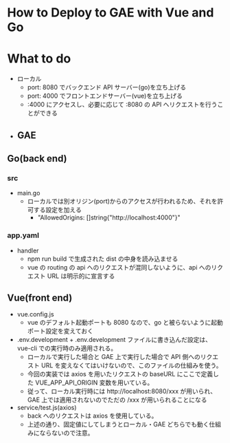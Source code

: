 # How to Deploy to GAE with Vue and Go

# What to do
* ローカル
    - port: 8080 でバックエンド API サーバー(go)を立ち上げる
    - port: 4000 でフロントエンドサーバー(vue)を立ち上げる
    - :4000 にアクセスし、必要に応じて :8080 の API へリクエストを行うことができる
* GAE
    - 

## Go(back end)
### src
- main.go
    + ローカルでは別オリジン(port)からのアクセスが行われるため、それを許可する設定を加える
        * "AllowedOrigins: []string{"http://localhost:4000"}"

### app.yaml
- handler
    + npm run build で生成された dist の中身を読み込ませる
    + vue の routing の api へのリクエストが混同しないように、api へのリクエスト URL は明示的に宣言する

## Vue(front end)
- vue.config.js
    + vue のデフォルト起動ポートも 8080 なので、go と被らないように起動ポート設定を変えておく
- .env.development
        +  .env.development ファイルに書き込んだ設定は、vue-cli での実行時のみ適用される。
    + ローカルで実行した場合と GAE 上で実行した場合で API 側へのリクエスト URL を変えなくてはいけないので、このファイルの仕組みを使う。
    + 今回の実装では axios を用いたリクエストの baseURL にここで定義した VUE_APP_API_ORIGIN 変数を用いている。
    + 従って、ローカル実行時には http://localhost:8080/xxx が用いられ、GAE 上では適用されないのでただの /xxx が用いられることになる
- service/test.js(axios)
    + back へのリクエストは axios を使用している。
    + 上述の通り、固定値にしてしまうとローカル・GAE どちらでも動く仕組みにならないので注意。
